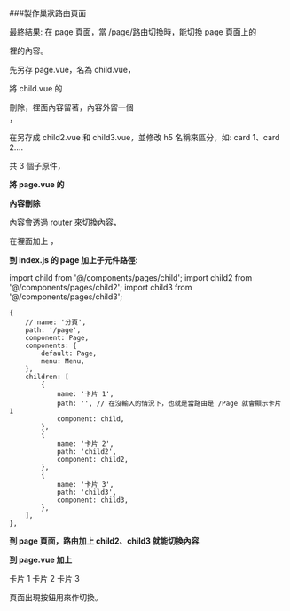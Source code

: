 ###製作巢狀路由頁面

最終結果: 在 page 頁面，當 /page/路由切換時，能切換 page 頁面上的 <div class="card"> 裡的內容。

先另存 page.vue，名為 child.vue，

將 child.vue 的 <div class="card"> 刪除，裡面內容留著，內容外留一個 <div>，

在另存成 child2.vue 和 child3.vue，並修改 h5 名稱來區分，如: card 1、card 2....

共 3 個子原件，

**將 page.vue 的 <div class="card"> 內容刪除**

<div class="card"> 內容會透過 router 來切換內容，

在裡面加上 <router-view>，

**到 index.js 的 page 加上子元件路徑:**

import child from '@/components/pages/child';
import child2 from '@/components/pages/child2';
import child3 from '@/components/pages/child3';

    {
        // name: '分頁',
        path: '/page',
        component: Page,
        components: {
            default: Page,
            menu: Menu,
        },
        children: [
            {
                name: '卡片 1',
                path: '', // 在沒輸入的情況下，也就是當路由是 /Page 就會顯示卡片 1
                component: child,
            },
            {
                name: '卡片 2',
                path: 'child2',
                component: child2,
            },
            {
                name: '卡片 3',
                path: 'child3',
                component: child3,
            },
        ],
    },

**到 page 頁面，路由加上 child2、child3 就能切換內容**

**到 page.vue 加上 <router-link>**

<div class="hello">
    <router-link to="/page/">卡片 1</router-link>
    <router-link to="/page/child2">卡片 2</router-link>
    <router-link to="/page/child3">卡片 3</router-link>
</div>

頁面出現按鈕用來作切換。